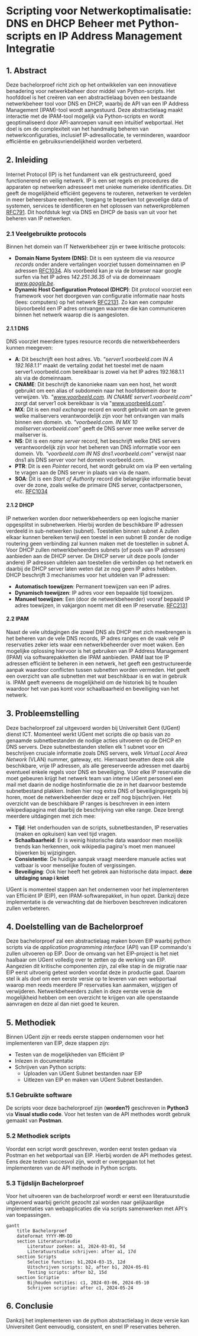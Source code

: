 # Scripting voor Netwerkoptimalisatie: DNS en DHCP Beheer met Python-scripts en IP Address Management Integratie

## 1. Abstract
Deze bachelorproef richt zich op het ontwikkelen van een innovatieve benadering voor netwerkbeheer door middel van Python-scripts. 
Het hoofddoel is het creëren van een abstractielaag boven een bestaande netwerkbeheer tool voor DNS en DHCP, 
waarbij de API van een IP Address Management (IPAM)-tool wordt aangestuurd. 
Deze abstractielaag maakt interactie met de IPAM-tool mogelijk via Python-scripts en wordt geoptimaliseerd door API-aanroepen vanuit een intuïtief webportaal. 
Het doel is om de complexiteit van het handmatig beheren van netwerkconfiguraties, inclusief IP-adresallocatie, te verminderen, waardoor efficiëntie en gebruiksvriendelijkheid worden verbeterd.

## 2. Inleiding
Internet Protocol (IP) is het fundament van elk gestructureerd, goed functionerend en veilig netwerk. IP is een set regels en procedures die apparaten op netwerken adresseert met unieke numerieke identificaties. Dit geeft de mogelijkheid efficiënt gegevens te routeren, netwerken te verdelen in meer beheersbare eenheden, toegang te beperken tot gevoelige data of systemen, services te identificeren en het oplossen van netwerkproblemen [RFC791](https://www.rfc-editor.org/rfc/rfc791). Dit hoofdstuk legt via DNS en DHCP de basis van uit voor het beheren van IP netwerken. 

### 2.1 Veelgebruikte protocols
Binnen het domein van IT Netwerkbeheer zijn er twee kritische protocols: 
- **Domain Name System (DNS)**: Dit is een systeem die via *resource records* onder andere vertalingen voorziet tussen domeinnamen en IP adressen [RFC1034](https://www.rfc-editor.org/rfc/rfc1034). Als voorbeeld kan je via de browser naar google surfen via het IP adres *142.251.36.35* of via de domeinnaam *www.google.be*.
- **Dynamic Host Configuration Protocol (DHCP)**: Dit protocol voorziet een framework voor het doorgeven van configuratie informatie naar hosts (lees: computers) op het netwerk [RFC2131](https://datatracker.ietf.org/doc/html/rfc2131). Zo kan een computer bijvoorbeeld een IP adres ontvangen waarmee die kan communiceren binnen het netwerk waarop die is aangesloten.
  
#### 2.1.1 DNS
DNS voorziet meerdere types resource records die netwerkbeheerders kunnen meegeven: 
  - **A**: Dit beschrijft een host adres. Vb. *"server1.voorbeeld.com IN A 192.168.1.1"* maakt de vertaling zodat het toestel met de naam server1.voorbeeld.com bereikbaar is zowel via het IP adres 192.168.1.1 als via de domeinnaam. 
  - **CNAME**: Dit beschrijft de kanonieke naam van een host, het wordt gebruikt om een alias of subdomein naar het hoofddomein door te verwijzen. Vb. *"www.voorbeeld.com. IN CNAME server1.voorbeeld.com"* zorgt dat server1 ook bereikbaar is via "www.voorbeeld.com".
  - **MX**: Dit is een *mail exchange* record en wordt gebruikt om aan te geven welke mailservers verantwoordelijk zijn voor het ontvangen van mails binnen een domein. vb. *"voorbeeld.com. IN MX 10 mailserver.voorbeeld.com"* geeft de DNS server mee welke server de mailserver is.
  - **NS**: Dit is een *name server* record, het beschrijft welke DNS servers verantwoordelijk zijn voor het beheren van DNS informatie voor een domein. Vb. *"voorbeeld.com IN NS dns1.voorbeeld.com"* verwijst naar dns1 als DNS server voor het domein voorbeeld.com.
  - **PTR**: Dit is een *Pointer* record, het wordt gebruikt om via IP een vertaling te vragen aan de DNS server in plaats van via de naam.
  - **SOA**: Dit is een *Start of Authority* record die belangrijke informatie bevat over de zone, zoals welke de primaire DNS server, contactpersonen, etc.
[RFC1034](https://www.rfc-editor.org/rfc/rfc1034)

#### 2.1.2 DHCP
IP netwerken worden door netwerkbeheerders op een logische manier opgesplitst in subnetwerken. Hierbij worden de beschikbare IP adressen verdeeld in sub-netwerken (subnet). Toestellen binnen subnet A zullen elkaar kunnen bereiken terwijl een toestel in een subnet B zonder de nodige routering geen verbinding zal kunnen maken met de toestellen in subnet A.
Voor DHCP zullen netwerkbeheerders subnets (of pools van IP adressen) aanbieden aan de DHCP server. De DHCP server uit deze pools (onder andere) IP adressen uitdelen aan toestellen die verbinden op het netwerk en daarbij de DHCP server laten weten dat ze nog geen IP adres hebben.
DHCP beschrijft 3 mechanismes voor het uitdelen van IP adressen:
- **Automatisch toewijzen**: Permanent toewijzen van een IP adres.
- **Dynamisch toewijzen**: IP adres voor een bepaalde tijd toewijzen.
- **Manueel toewijzen**: Een (door de netwerkbeheerder) vooraf bepaald IP adres toewijzen, in vakjargon noemt met dit een IP reservatie.
[RFC2131](https://datatracker.ietf.org/doc/html/rfc2131)

#### 2.2 IPAM
Naast de vele uitdagingen die zowel DNS als DHCP met zich meebrengen is het beheren van de vele DNS records, IP adres ranges en de vaak vele IP reservaties zeker iets waar een netwerkbeheerder over moet waken. 
Een mogelijke oplossing hiervoor is het gebruiken van IP Address Management (IPAM) via softwarepakketten die IPAM aanbieden.
IPAM laat toe IP adressen efficiënt te beheren in een netwerk, het geeft een gestructureerde aanpak waardoor conflicten tussen subnetten worden vermeden. Het geeft een overzicht van alle subnetten met wat beschikbaar is en wat in gebruik is. IPAM geeft eveneens de mogelijkheid om de historiek bij te houden waardoor het van pas komt voor schaalbaarheid en beveiliging van het netwerk.

## 3. Probleemstelling
Deze bachelorproef zal uitgevoerd worden bij Universiteit Gent (UGent) dienst ICT. Momenteel werkt UGent met scripts die op basis van zo genaamde subnetbestanden de nodige acties uitvoeren op de DHCP en DNS servers. 
Deze subnetbestanden stellen elk 1 subnet voor en beschrijven cruciale informatie zoals DNS servers, welk *Virtual Local Area Network* (VLAN) nummer, gateway, etc. Hiernaast bevatten deze ook alle beschikbare, vrije IP adressen, als alle gereserveerde adressen met daarbij eventueel enkele regels voor DNS en beveiliging.
Voor elke IP reservatie die moet gebeuren krijgt het netwerk team van interne UGent personeel een mail met daarin de nodige hostinformatie die ze in het daarvoor bestemde subnetbestand plakken. Indien hier nog extra DNS of beveiligingsregels bij horen, moet de netwerkbeheerder deze er zelf nog bijschrijven.
Het overzicht van de beschikbare IP ranges is beschreven in een intern wikipediapagina met daarbij de beschrijving van elke range. Deze brengt meerdere uitdagingen met zich mee:
- **Tijd**: Het onderhouden van de scripts, subnetbestanden, IP reservaties (maken en opkuisen) kan veel tijd vragen.
- **Schaalbaarheid**: Er is weinig historische data waardoor men moeilijk trends kan herkennen, ook wikipedia pagina's moet men manueel bijwerken bij wijzigingen.
- **Consistentie**: De huidige aanpak vraagt meerdere manuele acties wat vatbaar is voor menselijke fouten of vergissingen.  
- **Beveiliging**: Ook hier heeft het gebrek aan historische data impact. **deze uitdaging snap i kniet**

UGent is momenteel stappen aan het ondernemen voor het implementeren van Efficiënt IP (EIP), een IPAM-softwarepakket, in hun opzet. Dankzij deze implementatie is de verwachting dat de hierboven beschreven indicatoren zullen verbeteren.

## 4. Doelstelling van de Bachelorproef
Deze bachelorproef zal een abstractielaag maken boven EIP waarbij python scripts via de *application programming interface* (API) van EIP commando's zullen uitvoeren op EIP.
Door de omvang van het EIP-project is het niet haalbaar om UGent volledig over te zetten op de werking van EIP. Aangezien dit kritische componenten zijn, zal elke stap in de migratie naar EIP eerst uitvoerig getest worden voordat deze in productie gaat.
Daarom stel ik als doel om een eerste versie op te leveren van een webportaal waarop men reeds meerdere IP reservaties kan aanmaken, wijzigen of verwijderen. Netwerkbeheerders zullen in deze eerste versie de mogelijkheid hebben om een overzicht te krijgen van alle openstaande aanvragen en deze al dan niet goed te keuren.

## 5. Methodiek
Binnen UGent zijn er reeds eerste stappen ondernomen voor het implementeren van EIP, deze stappen zijn:
 - Testen van de mogelijkheden van Efficiënt IP
 - Inlezen in documentatie
 - Schrijven van Python scripts:
   - Uploaden van UGent Subnet bestanden naar EIP
   - Uitlezen van EIP en maken van UGent Subnet bestanden.

### 5.1 Gebruikte software
De scripts voor deze bachelorproef zijn (**worden?)** geschreven in **Python3** via **Visual studio code**. Voor het testen van de API methodes wordt gebruik gemaakt van **Postman**.

### 5.2 Methodiek scripts
Voordat een script wordt geschreven, worden eerst testen gedaan via Postman en het webportaal van EIP. Hierbij worden de API methodes getest. Eens deze testen succesvol zijn, wordt er overgegaan tot het implementeren van de API methode in Python scripts.

### 5.3 Tijdslijn Bachelorproef
Voor het uitvoeren van de bachelorproef wordt er eerst een literatuurstudie uitgevoerd waarbij gericht gezocht zal worden naar gelijkaardige implementaties van webapplicaties die via scripts samenwerken met API's van toepassingen. 

```mermaid
gantt
    title Bachelorproef
    dateFormat YYYY-MM-DD
    section Literatuurstudie
        Literatuur zoeken: a1, 2024-03-01, 5d
        Literatuurstudie schrijven: after a1, 17d
    section Scripts
        Selectie functies: b1,2024-03-15, 12d
        Uitschrijven scripts: b2, after b1, 2024-05-01
        Testing scripts: after b2, 15d
    section Scriptie
        Bijhouden notities: c1, 2024-03-06, 2024-05-10
        Schrijven scriptie: after c1, 2024-05-24
```

## 6. Conclusie
Dankzij het implementeren van de python abstractielaag in deze versie kan Universiteit Gent eenvoudig, consistent, en snel IP reservaties beheren. 
